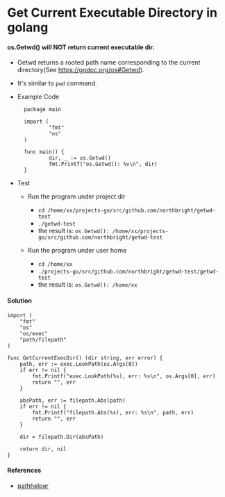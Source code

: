 # Get Current Executable Directory in golang

#### os.Getwd() will NOT return current executable dir.
* Getwd returns a rooted path name corresponding to the current directory(See <https://godoc.org/os#Getwd>).
* It's similar to `pwd` command.
* Example Code

        package main

        import (
                "fmt"
                "os"
        )

        func main() {
                dir, _ := os.Getwd()
                fmt.Printf("os.Getwd(): %v\n", dir)
        }

* Test

    * Run the program under project dir
        * `cd /home/xx/projects-go/src/github.com/northbright/getwd-test`
        * `./getwd-test`
        * the result is: `os.Getwd(): /home/xx/projects-go/src/github.com/northbright/getwd-test`

    *  Run the program under user home
        * `cd /home/xx`
        * `./projects-go/src/github.com/northbright/getwd-test/getwd-test`
        * the result is: `os.Getwd(): /home/xx`

#### Solution

    import (
        "fmt"
        "os"
        "os/exec"
        "path/filepath"
    )

    func GetCurrentExecDir() (dir string, err error) {
        path, err := exec.LookPath(os.Args[0])
        if err != nil {
            fmt.Printf("exec.LookPath(%s), err: %s\n", os.Args[0], err)
            return "", err
        }

        absPath, err := filepath.Abs(path)
        if err != nil {
            fmt.Printf("filepath.Abs(%s), err: %s\n", path, err)
            return "", err
        }

        dir = filepath.Dir(absPath)

        return dir, nil
    }

#### References
* [pathhelper](https://github.com/northbright/pathhelper)
